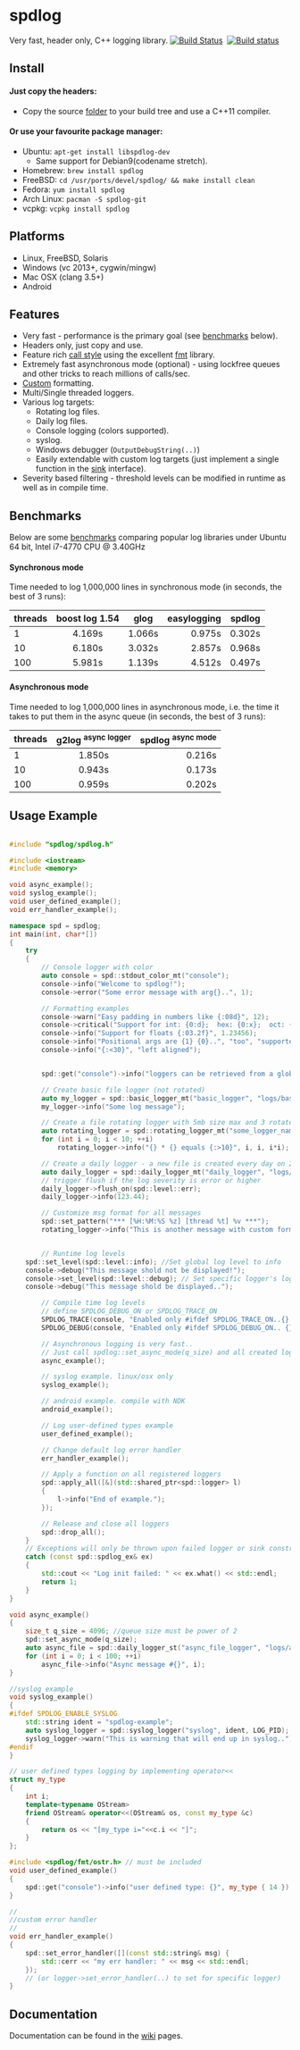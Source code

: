 # spdlog

Very fast, header only, C++ logging library. [![Build Status](https://travis-ci.org/gabime/spdlog.svg?branch=master)](https://travis-ci.org/gabime/spdlog)&nbsp; [![Build status](https://ci.appveyor.com/api/projects/status/d2jnxclg20vd0o50?svg=true)](https://ci.appveyor.com/project/gabime/spdlog)


## Install
#### Just copy the headers:

* Copy the source [folder](https://github.com/gabime/spdlog/tree/master/include/spdlog) to your build tree and use a C++11 compiler.

#### Or use your favourite package manager:

* Ubuntu: `apt-get install libspdlog-dev`
	* Same support for Debian9(codename stretch).
* Homebrew: `brew install spdlog`
* FreeBSD:  `cd /usr/ports/devel/spdlog/ && make install clean`
* Fedora: `yum install spdlog`
* Arch Linux: `pacman -S spdlog-git`
* vcpkg: `vcpkg install spdlog`


## Platforms
 * Linux, FreeBSD, Solaris
 * Windows (vc 2013+, cygwin/mingw)
 * Mac OSX (clang 3.5+)
 * Android

## Features
* Very fast - performance is the primary goal (see [benchmarks](#benchmarks) below).
* Headers only, just copy and use.
* Feature rich [call style](#usage-example) using the excellent [fmt](https://github.com/fmtlib/fmt) library.
* Extremely fast asynchronous mode (optional) - using lockfree queues and other tricks to reach millions of calls/sec.
* [Custom](https://github.com/gabime/spdlog/wiki/3.-Custom-formatting) formatting.
* Multi/Single threaded loggers.
* Various log targets:
    * Rotating log files.
    * Daily log files.
    * Console logging (colors supported).
    * syslog.
    * Windows debugger (```OutputDebugString(..)```)
    * Easily extendable with custom log targets  (just implement a single function in the [sink](include/spdlog/sinks/sink.h) interface).
* Severity based filtering - threshold levels can be modified in runtime as well as in compile time.



## Benchmarks

Below are some [benchmarks](bench) comparing popular log libraries under Ubuntu 64 bit, Intel i7-4770 CPU @ 3.40GHz

#### Synchronous mode
Time needed to log 1,000,000 lines in synchronous mode (in seconds, the best of 3 runs):

|threads|boost log 1.54|glog   |easylogging |spdlog|
|-------|:-------:|:-----:|----------:|------:|
|1|       4.169s  |1.066s |0.975s     |0.302s|
|10|     6.180s   |3.032s |2.857s     |0.968s|
|100|     5.981s  |1.139s |4.512s     |0.497s|


#### Asynchronous mode
Time needed to log 1,000,000 lines in asynchronous mode, i.e. the time it takes to put them in the async queue (in seconds, the best of 3 runs):

|threads|g2log <sup>async logger</sup>   |spdlog <sup>async mode</sup>|
|:-------|:-----:|-------------------------:|
|1|       1.850s |0.216s |
|10|      0.943s  |0.173s|
|100|      0.959s |0.202s|




## Usage Example
```c++

#include "spdlog/spdlog.h"

#include <iostream>
#include <memory>

void async_example();
void syslog_example();
void user_defined_example();
void err_handler_example();

namespace spd = spdlog;
int main(int, char*[])
{
    try
    {
        // Console logger with color
        auto console = spd::stdout_color_mt("console");
        console->info("Welcome to spdlog!");
        console->error("Some error message with arg{}..", 1);

        // Formatting examples
        console->warn("Easy padding in numbers like {:08d}", 12);
        console->critical("Support for int: {0:d};  hex: {0:x};  oct: {0:o}; bin: {0:b}", 42);
        console->info("Support for floats {:03.2f}", 1.23456);
        console->info("Positional args are {1} {0}..", "too", "supported");
        console->info("{:<30}", "left aligned");


        spd::get("console")->info("loggers can be retrieved from a global registry using the spdlog::get(logger_name) function");

        // Create basic file logger (not rotated)
        auto my_logger = spd::basic_logger_mt("basic_logger", "logs/basic.txt");
        my_logger->info("Some log message");

        // Create a file rotating logger with 5mb size max and 3 rotated files
        auto rotating_logger = spd::rotating_logger_mt("some_logger_name", "logs/mylogfile", 1048576 * 5, 3);
        for (int i = 0; i < 10; ++i)
            rotating_logger->info("{} * {} equals {:>10}", i, i, i*i);

        // Create a daily logger - a new file is created every day on 2:30am
        auto daily_logger = spd::daily_logger_mt("daily_logger", "logs/daily", 2, 30);
        // trigger flush if the log severity is error or higher
        daily_logger->flush_on(spd::level::err);
        daily_logger->info(123.44);

        // Customize msg format for all messages
        spd::set_pattern("*** [%H:%M:%S %z] [thread %t] %v ***");
        rotating_logger->info("This is another message with custom format");


        // Runtime log levels
	spd::set_level(spd::level::info); //Set global log level to info
	console->debug("This message shold not be displayed!");
	console->set_level(spd::level::debug); // Set specific logger's log level
	console->debug("This message shold be displayed..");

        // Compile time log levels
        // define SPDLOG_DEBUG_ON or SPDLOG_TRACE_ON
        SPDLOG_TRACE(console, "Enabled only #ifdef SPDLOG_TRACE_ON..{} ,{}", 1, 3.23);
        SPDLOG_DEBUG(console, "Enabled only #ifdef SPDLOG_DEBUG_ON.. {} ,{}", 1, 3.23);

        // Asynchronous logging is very fast..
        // Just call spdlog::set_async_mode(q_size) and all created loggers from now on will be asynchronous..
        async_example();

        // syslog example. linux/osx only
        syslog_example();

        // android example. compile with NDK
        android_example();

        // Log user-defined types example
        user_defined_example();

        // Change default log error handler
        err_handler_example();

        // Apply a function on all registered loggers
        spd::apply_all([&](std::shared_ptr<spd::logger> l)
        {
            l->info("End of example.");
        });

        // Release and close all loggers
        spd::drop_all();
    }
    // Exceptions will only be thrown upon failed logger or sink construction (not during logging)
    catch (const spd::spdlog_ex& ex)
    {
        std::cout << "Log init failed: " << ex.what() << std::endl;
        return 1;
    }
}

void async_example()
{
    size_t q_size = 4096; //queue size must be power of 2
    spd::set_async_mode(q_size);
    auto async_file = spd::daily_logger_st("async_file_logger", "logs/async_log.txt");
    for (int i = 0; i < 100; ++i)
        async_file->info("Async message #{}", i);
}

//syslog example
void syslog_example()
{
#ifdef SPDLOG_ENABLE_SYSLOG
    std::string ident = "spdlog-example";
    auto syslog_logger = spd::syslog_logger("syslog", ident, LOG_PID);
    syslog_logger->warn("This is warning that will end up in syslog..");
#endif
}

// user defined types logging by implementing operator<<
struct my_type
{
    int i;
    template<typename OStream>
    friend OStream& operator<<(OStream& os, const my_type &c)
    {
        return os << "[my_type i="<<c.i << "]";
    }
};

#include <spdlog/fmt/ostr.h> // must be included
void user_defined_example()
{
    spd::get("console")->info("user defined type: {}", my_type { 14 });
}

//
//custom error handler
//
void err_handler_example()
{
	spd::set_error_handler([](const std::string& msg) {
		std::cerr << "my err handler: " << msg << std::endl;
	});
	// (or logger->set_error_handler(..) to set for specific logger)
}

```

## Documentation
Documentation can be found in the [wiki](https://github.com/gabime/spdlog/wiki/1.-QuickStart) pages.
